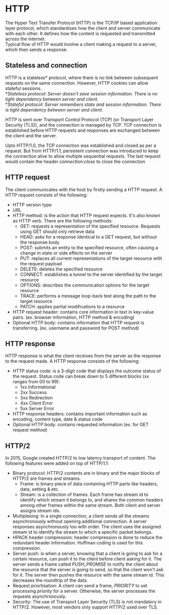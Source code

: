 # HTTP
The Hyper Text Transfer Protocol (HTTP) is the TCP/IP based application layer protocol, which standardises how the client and 
server communicate with each other. It defines how the content is requested and transmitted across the internet.<br>
Typical flow of HTTP would involve a client making a request to a server, which then sends a response.

## Stateless and connection
HTTP is a stateless\* protocol, where there is no link between subsequent requests on the same connection. However, HTTP cookies can 
allow stateful sessions.<br>
\**Stateless protocol: Server doesn't save session information. There is no tight dependency between server and client.*<br>
\**Stateful protocol: Server remembers state and session information. There is tight dependency between server and client.*

HTTP is sent over Transport Control Protocol (TCP) (or Transport Layer Security (TLS)), and the connection is managed by TCP. 
TCP connection is established before HTTP requests and responses are exchanged between the client and the server.

Upto HTTP/1.0, the TCP connection was established and closed as per a request. But from HTTP/1.1, persistent connection was 
introduced to keep the connection alive to allow multiple sequential requests. The last request would contain the
header *connection:close* to close the connection

## HTTP request
The client communicates with the host by firstly sending a HTTP request. A HTTP request consists of the following:
- HTTP version type
- URL
- HTTP method: is the action that HTTP request expects. It's also known as HTTP verb. There are the following methods:
  - GET: requests a representation of the specified resource. Requests using GET should only retrieve data
  - HEAD: asks for a response identical to a GET request, but without the response body
  - POST: submits an entity to the specified resource, often causing a change in state or side effects on the server
  - PUT: replaces all current representations of the target resource with the request payload
  - DELETE: deletes the specified resource
  - CONNECT: establishes a tunnel to the server identified by the target resource
  - OPTIONS: describes the communication options for the target resource
  - TRACE: performs a message loop-back test along the path to the target resource
  - PATCH: applies partial modifications to a resource
- HTTP request header: contains core information in text in key-value pairs. (ex. browser information, HTTP method & encoding)
- Optional HTTP body: contains information that HTTP request is transferring. (ex. username and password for POST method)

## HTTP response
HTTP response is what the client receives from the server as the response to the request made. A HTTP response consists of the following:
- HTTP status code: is a 3-digit code that displays the outcome status of the request. Status code can break down to 5 different blocks (xx ranges from 00 to 99):
  - 1xx Informational
  - 2xx Success
  - 3xx Redirection
  - 4xx Client Error
  - 5xx Server Error
- HTTP response headers: contains important information such as encoding, content type, date & status code
- Optional HTTP body: contains requested information (ex. for GET request method)

## HTTP/2
In 2015, Google created HTTP/2 to low latency transport of content. The following features were added on top of HTTP/1.1:
- Binary protocol: HTTP/2 contents are in binary and the major blocks of HTTP/2 are frames and streams.
  - Frame: is binary piece of data containing HTTP parts like headers, data, setting & etc.
  - Stream: is a collection of frames. Each frame has stream id to identify which stream it belongs to, and shares the common headers among other frames within the same stream. Both client and server assigns stream ids.
- Multiplexing: In a single connection, a client sends all the streams asynchronously without opening additional connection. A server responses asynchronously too with order. The client uses the assigned stream id to identify the stream to which a specific packet belongs.
- HPACK header compression: header compression is done to reduce the redundant header information. Huffman coding is used for this compression.
- Server push: is when a server, knowing that a client is going to ask for a certain resource, can push it to the client before client asking for it. The server sends a frame called *PUSH_PROMISE* to notify the client about the resource that the server is going to send, so that the client won't ask for it. The server then pushes the resource with the same stream id. This decreases the roundtrip of the data.
- Request priortisation: A client can send a frame, *PRIORITY* to set processing priority for a server. Otherwise, the server processes the requests asynchronously.
- Security: The use of Transport Layer Security (TLS) is not mandatory in HTTP/2. However, most vendors only support HTTP/2 used over TLS.

